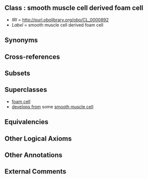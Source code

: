 
## Class : smooth muscle cell derived foam cell

 * *IRI* = http://purl.obolibrary.org/obo/CL_0000892
 * *Label* = smooth muscle cell derived foam cell

## Synonyms


## Cross-references


## Subsets


## Superclasses

 * [foam cell](../../CL/91/CL_0000891.md)
 * [develops from](../../RO/02/RO_0002202.md) some [smooth muscle cell](../../CL/92/CL_0000192.md)

## Equivalencies


## Other Logical Axioms


## Other Annotations


## External Comments

